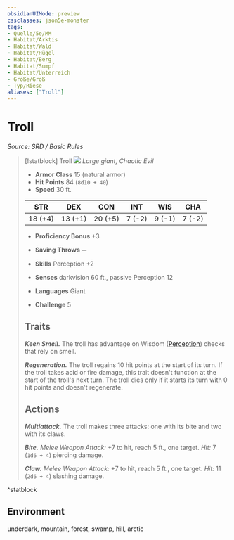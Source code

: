 ```yaml
---
obsidianUIMode: preview
cssclasses: json5e-monster
tags:
- Quelle/5e/MM
- Habitat/Arktis
- Habitat/Wald
- Habitat/Hügel
- Habitat/Berg
- Habitat/Sumpf
- Habitat/Unterreich
- Größe/Groß
- Typ/Riese
aliases: ["Troll"]
---
```

# Troll
*Source: SRD / Basic Rules*  

> [!statblock] Troll
> ![](compendium/bestiary/giant/token/troll.png#token)
> *Large giant, Chaotic Evil*
> 
> - **Armor Class** 15  (natural armor)
> - **Hit Points** 84 (`8d10 + 40`)
> - **Speed** 30 ft.
> 
> |STR|DEX|CON|INT|WIS|CHA|
> |:---:|:---:|:---:|:---:|:---:|:---:|
> |18 (+4)|13 (+1)|20 (+5)| 7 (-2)| 9 (-1)| 7 (-2)|
> 
> - **Proficiency Bonus** +3
> - **Saving Throws** ⏤
> - **Skills** Perception +2
> - **Senses** darkvision 60 ft., passive Perception 12
> 
> - **Languages** Giant
> - **Challenge** 5
> 
> ## Traits
> 
> ***Keen Smell.*** The troll has advantage on Wisdom ([Perception](rules/skills.md#Perception)) checks that rely on smell.
> 
> ***Regeneration.*** The troll regains 10 hit points at the start of its turn. If the troll takes acid or fire damage, this trait doesn't function at the start of the troll's next turn. The troll dies only if it starts its turn with 0 hit points and doesn't regenerate.
> 
> ## Actions
> 
> ***Multiattack.*** The troll makes three attacks: one with its bite and two with its claws.
> 
> ***Bite.*** *Melee Weapon Attack:* +7 to hit, reach 5 ft., one target. *Hit:* 7 (`1d6 + 4`) piercing damage.
> 
> ***Claw.*** *Melee Weapon Attack:* +7 to hit, reach 5 ft., one target. *Hit:* 11 (`2d6 + 4`) slashing damage.
^statblock

## Environment

underdark, mountain, forest, swamp, hill, arctic